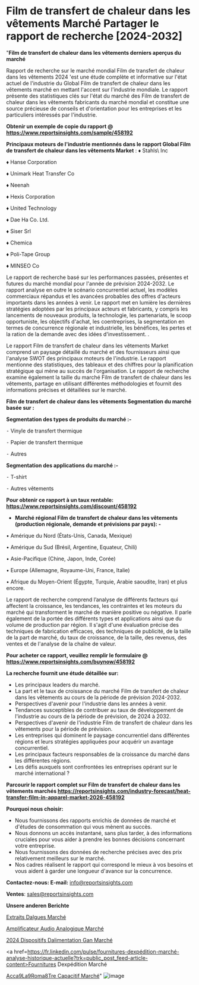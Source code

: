 # Film de transfert de chaleur dans les vêtements Marché Partager le rapport de recherche [2024-2032]

"<strong>Film de transfert de chaleur dans les vêtements derniers aperçus du marché</strong>

Rapport de recherche sur le marché mondial Film de transfert de chaleur dans les vêtements 2024 'est une étude complète et informative sur l'état actuel de l'industrie du Global Film de transfert de chaleur dans les vêtements marché en mettant l'accent sur l'industrie mondiale. Le rapport présente des statistiques clés sur l'état du marché des Film de transfert de chaleur dans les vêtements fabricants du marché mondial et constitue une source précieuse de conseils et d'orientation pour les entreprises et les particuliers intéressés par l'industrie.

<strong>Obtenir un exemple de copie du rapport @ <a href=https://www.reportsinsights.com/sample/458192>https://www.reportsinsights.com/sample/458192</a></strong>

<strong>Principaux moteurs de l'industrie mentionnés dans le rapport Global Film de transfert de chaleur dans les vêtements Market</strong> :
♦ Stahls\ Inc

♦ Hanse Corporation

♦ Unimark Heat Transfer Co

♦ Neenah

♦ Hexis Corporation

♦ United Technology

♦ Dae Ha Co. Ltd.

♦ Siser Srl

♦ Chemica

♦ Poli-Tape Group

♦ MINSEO Co

Le rapport de recherche basé sur les performances passées, présentes et futures du marché mondial pour l'année de prévision 2024-2032. Le rapport analyse en outre le scénario concurrentiel actuel, les modèles commerciaux répandus et les avancées probables des offres d'acteurs importants dans les années à venir. Le rapport met en lumière les dernières stratégies adoptées par les principaux acteurs et fabricants, y compris les lancements de nouveaux produits, la technologie, les partenariats, le scoop opportuniste, les objectifs d'achat, les coentreprises, la segmentation en termes de concurrence régionale et industrielle, les bénéfices, les pertes et la ration de la demande avec des idées d'investissement. .

Le rapport Film de transfert de chaleur dans les vêtements Market comprend un paysage détaillé du marché et des fournisseurs ainsi que l'analyse SWOT des principaux moteurs de l'industrie. Le rapport mentionne des statistiques, des tableaux et des chiffres pour la planification stratégique qui mène au succès de l'organisation. Le rapport de recherche examine également la taille du marché Film de transfert de chaleur dans les vêtements, partage en utilisant différentes méthodologies et fournit des informations précises et détaillées sur le marché.

<strong>Film de transfert de chaleur dans les vêtements Segmentation du marché basée sur :</strong>

<strong>Segmentation des types de produits du marché :-</strong>

⁃ Vinyle de transfert thermique

⁃ Papier de transfert thermique

⁃ Autres

<strong>Segmentation des applications du marché :-</strong>

⁃ T-shirt

⁃ Autres vêtements

<strong>Pour obtenir ce rapport à un taux rentable: <a href=https://www.reportsinsights.com/discount/458192>https://www.reportsinsights.com/discount/458192</a></strong>
<ul>
  <li><strong>Marché régional Film de transfert de chaleur dans les vêtements (production régionale, demande et prévisions par pays): -</strong></li>
</ul>
• Amérique du Nord (États-Unis, Canada, Mexique)

• Amérique du Sud (Brésil, Argentine, Equateur, Chili)

• Asie-Pacifique (Chine, Japon, Inde, Corée)

• Europe (Allemagne, Royaume-Uni, France, Italie)

• Afrique du Moyen-Orient (Égypte, Turquie, Arabie saoudite, Iran) et plus encore.

Le rapport de recherche comprend l’analyse de différents facteurs qui affectent la croissance, les tendances, les contraintes et les moteurs du marché qui transforment le marché de manière positive ou négative. Il parle également de la portée des différents types et applications ainsi que du volume de production par région. Il s'agit d'une évaluation précise des techniques de fabrication efficaces, des techniques de publicité, de la taille de la part de marché, du taux de croissance, de la taille, des revenus, des ventes et de l'analyse de la chaîne de valeur.

<strong>Pour acheter ce rapport, veuillez remplir le formulaire @   <a href=https://www.reportsinsights.com/buynow/458192>https://www.reportsinsights.com/buynow/458192</a></strong>

<strong>La recherche fournit une étude détaillée sur:</strong>
<ul>
  <li>Les principaux leaders du marché.</li>
  <li>La part et le taux de croissance du marché Film de transfert de chaleur dans les vêtements au cours de la période de prévision 2024-2032.</li>
  <li>Perspectives d'avenir pour l'industrie dans les années à venir.</li>
  <li>Tendances susceptibles de contribuer au taux de développement de l'industrie au cours de la période de prévision, de 2024 à 2032.</li>
  <li>Perspectives d'avenir de l'industrie Film de transfert de chaleur dans les vêtements pour la période de prévision.</li>
  <li>Les entreprises qui dominent le paysage concurrentiel dans différentes régions et leurs stratégies appliquées pour acquérir un avantage concurrentiel.</li>
  <li>Les principaux facteurs responsables de la croissance du marché dans les différentes régions.</li>
  <li>Les défis auxquels sont confrontées les entreprises opérant sur le marché international ?</li>
</ul>

<strong>Parcourir le rapport complet sur Film de transfert de chaleur dans les vêtements marchés <a href=https://reportsinsights.com/industry-forecast/heat-transfer-film-in-apparel-market-2026-458192>https://reportsinsights.com/industry-forecast/heat-transfer-film-in-apparel-market-2026-458192</a></strong>

<strong>Pourquoi nous choisir:</strong>
<ul>
  <li>Nous fournissons des rapports enrichis de données de marché et d'études de consommation qui vous mènent au succès.</li>
  <li>Nous donnons un accès instantané, sans plus tarder, à des informations cruciales pour vous aider à prendre les bonnes décisions concernant votre entreprise.</li>
  <li>Nous fournissons des données de recherche précises avec des prix relativement meilleurs sur le marché.</li>
  <li>Nos cadres réalisent le rapport qui correspond le mieux à vos besoins et vous aident à garder une longueur d'avance sur la concurrence.</li>
</ul>
<strong>Contactez-nous:
</strong><strong>E-mail:</strong> <a href=mailto:info@reportsinsights.com>info@reportsinsights.com</a>

<strong>Ventes</strong>: <a href=mailto:sales@reportsinsights.com>sales@reportsinsights.com</a>

<strong>Unsere anderen Berichte</strong>

<a href=https://www.linkedin.com/pulse/extraits-dalgues-march%C3%A9-r%C3%A9alisations-notables-zoy1f/>Extraits Dalgues Marché</a>

<a href=https://www.linkedin.com/pulse/amplificateur-audio-analogique-march%C3%A9-2024-dmj1c/>Amplificateur Audio Analogique Marché</a>

<a href=https://www.linkedin.com/pulse/2024-dispositifs-dalimentation-gan-marché-analyse-e4mic/>2024 Dispositifs Dalimentation Gan Marché</a>

<a href=https://fr.linkedin.com/pulse/fournitures-dexpédition-marché-analyse-historique-actuelle?trk=public_post_feed-article-content>Fournitures Dexpédition Marché</a>

<a href=https://www.linkedin.com/pulse/acc%C3%A9l%C3%A9rom%C3%A8tre-capacitif-march%C3%A9-analyse-ntavf/>Acca9La9Roma8Tre Capacitif Marché</a>"
![image](https://github.com/daminid12/RItrends/assets/158430485/46cfd9e5-c9e0-429a-9dd4-ac859c873d03)
